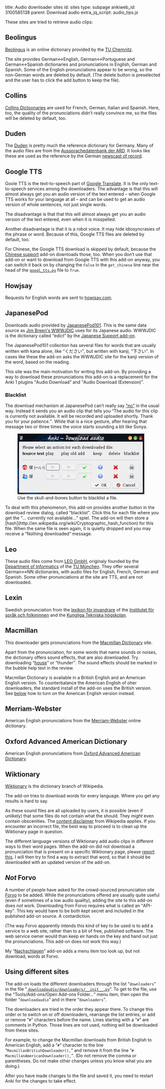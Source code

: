 title: Audio downloader sites
id: sites
type: subpage
ankiweb_id: 3100585138
parent: Download audio
extra_jq_script: audio_tips.js

These sites are tried to retrieve audio clips:

## Beolingus

[Beolingus](http://dict.tu-chemnitz.de/doc/about.en.html) is an online
dictionary provided by the
[<span class="qtbase tu" lang="de">TU</span> Chemnitz](http://www.tu-chemnitz.de/en/).

The site provides German↔English, German↔Portuguese and German↔Spanish
dictionaries and pronunciations in English, German and Spanish. Some
of the English pronunciations appear to be wrong, so the non-German
words are deleted by default. (The delete button is preselected and the
user has to click the add button to keep the file).

## Collins

[Collins Dictoonaries](http://www.collinsdictionary.com/) are used for
French, German, Italian and Spanish. Here, too, the quality of the
pronunciations didn’t really convince me, so the files will be deleted
by default, too.

## Duden

The [Duden](http://www.duden.de) is pretty much the reference
dictionary for Germany. Many of the audio files are from the
[Aussprachedatenbank der ARD](http://www.ard.de/intern/abc/-/id=1643802/nid=1643802/did=1666544/2b9hfd/index.html#abcListItem_1666544).
It looks like these are used as the reference by the German [newscast
of record](http://www.tagesschau.de).

## <span id='gtts'>Google TTS</span>

Goole TTS is the text-to-speech part of
[Google Translate](http://translate.google.com/#auto/en/).  It is the
only text-to-speech services among the downloaders. The advantage is
that this will almost always get you an audio version of the text
entered – when Google TTS works for your language at all – and can be
used to get an audio version of whole sentences, not just single
words.

The disadvantage is that that this will almost always get you an audio
version of the text entered, even when it is misspelled.

Another disadvantage is that it is a robot voice. It may hide
idiosyncrasies of the phrase or word. Because of this, Google TTS
files are deleted by default, too.

For Chinese, the Google TTS download is skipped by default, because
the [Chinese support](https://ankiweb.net/shared/info/3448800906)
add-on downloads those, too. When you don’t use that add-on or want to
download from Google TTS with this add-on anyway, you can switch it
back on by changing the `False` in the `get_chinese` line near the
head of the
[`googl_tts.py`](https://github.com/ospalh/anki-addons/blob/master/downloadaudio/downloaders/google_tts.py)
file to `True`.

## Howjsay

Requests for English words are sent to [howjsay.com](http://howjsay.com/).

## <span id="jpod">JapanesePod</span>

Downloads audio provided by
[JapanesePod101](http://www.japanesepod101.com/).  This is the same
data source as
[Jim Breen's WWWJDIC](http://www.csse.monash.edu.au/~jwb/cgi-bin/wwwjdic.cgi?1C)
uses for its Japanese audio. WWWJDIC
is the dictionary called <q>edict</q> by the
[Japanese Support add-on](https://ankiweb.net/shared/info/3918629684).

The JapanesePod101 collection has several files for words that are
usually written with kana alone, like <q lang="ja">ください</q>, but
written with kanji, <q lang="ja">下さい</q>. In cases like these the
add-on asks the WWWJDIC site for the kanji version of the word, based
on the reading.

This site was the main motivation for writing this add-on. By
providing a way to download these pronunciations this add-on is a
replacement for the Anki 1 plugins <q>Audio Download</q> and <q>Audio
Download (Extension)</q>.

### <span id="blacklist">Blacklist</span>

The download mechanism at JapanesePod can’t really say
[<q>no</q>](nopagehere.html) in the usual way. Instead it sends you an
audio clip that tells you <q>The audio for this clip is currently not
available. It will be recorded and uploaded shortly. Thank you for
your patience.</q>. While that is a nice gesture, after hearing that
message two or three times the voice starts sounding a bit like <span
class="qtbase sonya">Sonya</span>.


<figure>
<img src="images/blacklist.png"
alt="Review dialog with a skull-and-bones button">
<figcaption>Use the skull-and-bones button to blacklist a file.</figcaption>
</figure>
To deal with this phenomenon, this add-on provides another button in
the download review dialog, called <q>blacklist</q>. Click this for
each file where you get the <q>… currently not available…</q>
spiel. The add-on will then store a
[hash](http://en.wikipedia.org/wiki/Cryptographic_hash_function) for
this file. When the same file is seen again, it is quietly dropped and
you may receive a <q>Nothing downloaded</q> message.

## Leo

These audio files come from
[LEO GmbH](http://www.leo.org/index_en.html), originaly founded by the
[Department of Informatics](http://www.in.tum.de/en.html) of the
[<span class="qtbase tu">TU</span> München](http://www.tum.de/en/homepage/).
They offer several German↔NN dictionaries, with audio files for
English, French, German and Spanish. Some other pronunciations at the site are TTS, and are not downloaded.


## Lexin

Swedish pronunciation from the
[lexikon för invandrare](http://lexin.nada.kth.se/lexin/) of the
[Institutet för språk och folkminnen](http://www.sprakochfolkminnen.se/)
and the [Kungliga Tekniska högskolan](https://www.kth.se/).

## Macmillan

This downloader gets  pronunciations from the
[Macmillan Dictionary](http://www.macmillandictionary.com/) site.

Apart from the pronunciation, for some words that name sounds or
noises, the dictionary offers sound effects, that are also
downloaded. Try downloading
<q>[house](http://en.wikipedia.org/wiki/House_music)</q> or
<q>thunder</q>. The sound effects should be marked in the bubble help
text in the review.

Macmillan Dictionary is available in a British English and an American
English version. To counterbalance the American English of
oher downloaders, the standard install of the add-on uses the British
version. See [below](#sitesonoff) how to turn on the American English
version instead.

## Merriam-Webster

American English pronunciations from the
[Merriam-Webster](http://www.merriam-webster.com/info/index.htm)
online dictionary.

## Oxford Advanced American Dictionary

American English pronunciations from
[Oxford Advanced American Dictionary](http://oaadonline.oxfordlearnersdictionaries.com/).

## Wiktionary

[Wiktionary](http://www.wiktionary.org) is the dictionary branch of Wikipedia.

The add-on tries to download words for every language. Where you get
any results is hard to say.

As these sound files are all uploaded by users, it is possible (even
if unlikely) that some files do not contain what the should. They
*might* even contain obscenities. The
[content disclaimer](http://en.wikipedia.org/wiki/Wikipedia:Content_disclaimer)
from Wikipedia applies. If you encounter an incorrect file, the best
way to proceed is to clean up the Wiktionary page in
question.

The different language versions of Wiktionary add audio clips in
different ways to their word pages. When the add-on did not download a
pronunciation that is present on a specific Wiktionary page, please
[report this](https://github.com/ospalh/anki-addons/issues?state=open). I
will then try to find a way to extract that word, so that it should be
downloaded with an updated version of the add-on.

## <span id="not_forvo">*Not* Forvo</span>

A number of people have asked for the crowd-sourced pronunciation site
[Forvo](http://forvo.com) to be added. While the pronunciations
offered are usually quite useful (even if sometimes of a low audio
quality), adding the site to this add-on does *not* work. Downloading
from Forvo requires what is called <span class="qtbase
onlyone">an</span> <q>API-key</q>. This key would have to be both kept
secret and included in the published add-on source. A contardiction.

(The way Forvo apparently intends this kind of key to be used is to
add a service to a web site, rather than to a bit of free, published
software. The web service owner would than keep eir hands on the key
and hand out just the pronunciations. This add-on does not work this
way.)

My <q lang="de">[Nachschlagen](Nachschlagen.html)</q> add-on adds a
menu item too look up, but not download, words at Forvo.

## <span id="sitesonoff">Using different sites</span>

The add-on loads the different downloaders through the list
<q>`downloaders`</q> in the file “<a
href="https://github.com/ospalh/anki-addons/blob/master/downloadaudio/downloaders/__init__.py">
`downloadaudio/downloaders/__init__.py`</a>”. To get to the file, use
the <q>Tools/Add-ons/Open Add-ons Folder...</q>  menu item, then open the
folder <q>`downloadaudio`</q> and in there <q>`downloaders`</q>.

The downloaders are tried in the order they appear there. To change
this order or to switch on or off downloaders, rearrange the list
entries, or add or remove <q>`#`</q> characters before the name. Lines
starting with a <q>`#`</q> are comments in Python. Those lines are not
used, nothing will be downloaded from these sites.

For example, to change the Macmillan downloads from British English to
American English, add a <q>`#`</q> character to the line
<q>`MacmillanBritishDownloader(),`</q> and remove it from the line
<q>`# MacmillanAmericanDownloader(),`</q>. (Do not remove the comma or
parentheses. Do not make other changes unless you know what you are
doing.)

After you have made changes to the file and saved it, you need to
restart Anki for the changes to take effect.
